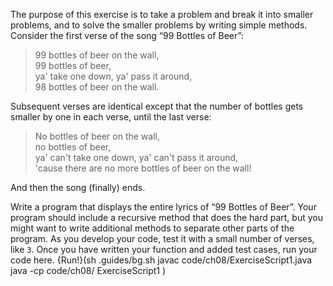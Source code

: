 The purpose of this exercise is to take a problem and break it into smaller problems, and to solve the smaller problems by writing simple methods. Consider the first verse of the song “99 Bottles of Beer”:



> 99 bottles of beer on the wall,<br/>
> 99 bottles of beer,<br/>
> ya' take one down, ya' pass it around,<br/>
> 98 bottles of beer on the wall.


Subsequent verses are identical except that the number of bottles gets smaller by one in each verse, until the last verse:



> No bottles of beer on the wall,<br/>
> no bottles of beer,<br/>
> ya' can't take one down, ya' can't pass it around,<br/>
> 'cause there are no more bottles of beer on the wall!


And then the song (finally) ends.

Write a program that displays the entire lyrics of “99 Bottles of Beer”. 
Your program should include a recursive method that does the hard part, but you might want to write additional methods to separate other parts of the program.
As you develop your code, test it with a small number of verses, like `3`.
Once you have written your function and added test cases, run your code here.
{Run!}(sh .guides/bg.sh javac code/ch08/ExerciseScript1.java java -cp code/ch08/ ExerciseScript1 )
